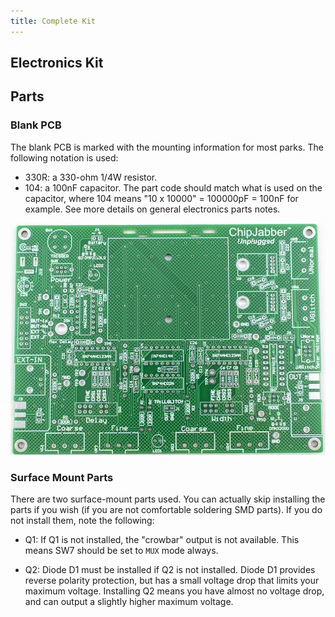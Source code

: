 ```yaml
---
title: Complete Kit
---
```


## Electronics Kit

## Parts

### Blank PCB

The blank PCB is marked with the mounting information for most parks. The following notation is used:

* 330R: a 330-ohm 1/4W resistor.
* 104: a 100nF capacitor. The part code should match what is used on the capacitor, where 104 means "10 x 10000" = 100000pF = 100nF for example. See more details on general electronics parts notes.

![](../img/cj_pcb_top.jpg)

### Surface Mount Parts

There are two surface-mount parts used. You can actually skip installing the parts if you wish (if you are not comfortable soldering SMD parts). If you do not install them, note the following:

* Q1: If Q1 is not installed, the "crowbar" output is not available. This means SW7 should be set to `MUX` mode always.

* Q2: Diode D1 must be installed if Q2 is not installed. Diode D1 provides reverse polarity protection, but has a small voltage drop that limits your maximum voltage. Installing Q2 means you have almost no voltage drop, and can output a slightly higher maximum voltage.

